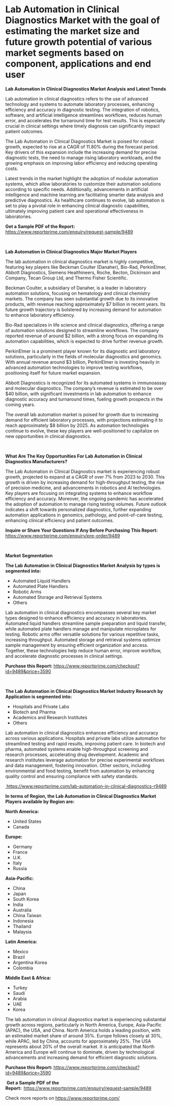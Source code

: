 <p><h1>Lab Automation in Clinical Diagnostics Market with the goal of estimating the market size and future growth potential of various market segments based on component, applications and end user</h1></p><p><strong>Lab Automation in Clinical Diagnostics Market Analysis and Latest Trends</strong></p>
<p><p>Lab automation in clinical diagnostics refers to the use of advanced technology and systems to automate laboratory processes, enhancing efficiency and accuracy in diagnostic testing. The integration of robotics, software, and artificial intelligence streamlines workflows, reduces human error, and accelerates the turnaround time for test results. This is especially crucial in clinical settings where timely diagnosis can significantly impact patient outcomes.</p><p>The Lab Automation in Clinical Diagnostics Market is poised for robust growth, expected to rise at a CAGR of 11.80% during the forecast period. Key drivers of this expansion include the increasing demand for precise diagnostic tests, the need to manage rising laboratory workloads, and the growing emphasis on improving labor efficiency and reducing operating costs. </p><p>Latest trends in the market highlight the adoption of modular automation systems, which allow laboratories to customize their automation solutions according to specific needs. Additionally, advancements in artificial intelligence and machine learning are facilitating smarter data analysis and predictive diagnostics. As healthcare continues to evolve, lab automation is set to play a pivotal role in enhancing clinical diagnostic capabilities, ultimately improving patient care and operational effectiveness in laboratories.</p></p>
<p><strong>Get a Sample PDF of the Report:&nbsp;</strong> <a href="https://www.reportprime.com/enquiry/request-sample/9489?utm_campaign=2210&utm_medium=2&utm_source=Github&utm_content=ia&utm_term=20032025&utm_id=lab-automation-in-clinical-diagnostics">https://www.reportprime.com/enquiry/request-sample/9489</a></p>
<p>&nbsp;</p>
<p><strong>Lab Automation in Clinical Diagnostics Major Market Players</strong></p>
<p><p>The lab automation in clinical diagnostics market is highly competitive, featuring key players like Beckman Coulter (Danaher), Bio-Rad, PerkinElmer, Abbott Diagnostics, Siemens Healthineers, Roche, Becton, Dickinson and Company, Tecan Group Ltd, and Thermo Fisher Scientific. </p><p>Beckman Coulter, a subsidiary of Danaher, is a leader in laboratory automation solutions, focusing on hematology and clinical chemistry markets. The company has seen substantial growth due to its innovative products, with revenue reaching approximately $7 billion in recent years. Its future growth trajectory is bolstered by increasing demand for automation to enhance laboratory efficiency.</p><p>Bio-Rad specializes in life science and clinical diagnostics, offering a range of automation solutions designed to streamline workflows. The company reported revenue of around $2 billion, with a strong focus on expanding its automation capabilities, which is expected to drive further revenue growth.</p><p>PerkinElmer is a prominent player known for its diagnostic and laboratory solutions, particularly in the fields of molecular diagnostics and genomics. With annual revenue around $3 billion, PerkinElmer is investing heavily in advanced automation technologies to improve testing workflows, positioning itself for future market expansion.</p><p>Abbott Diagnostics is recognized for its automated systems in immunoassay and molecular diagnostics. The company’s revenue is estimated to be over $40 billion, with significant investments in lab automation to enhance diagnostic accuracy and turnaround times, fueling growth prospects in the coming years.</p><p>The overall lab automation market is poised for growth due to increasing demand for efficient laboratory processes, with projections estimating it to reach approximately $8 billion by 2025. As automation technologies continue to evolve, these key players are well-positioned to capitalize on new opportunities in clinical diagnostics.</p></p>
<p>&nbsp;</p>
<p><strong>What Are The Key Opportunities For Lab Automation in Clinical Diagnostics Manufacturers?</strong></p>
<p><p>The Lab Automation in Clinical Diagnostics market is experiencing robust growth, projected to expand at a CAGR of over 7% from 2023 to 2030. This growth is driven by increasing demand for high-throughput testing, the rise of precision medicine, and advancements in robotics and AI technologies. Key players are focusing on integrating systems to enhance workflow efficiency and accuracy. Moreover, the ongoing pandemic has accelerated the adoption of automation to manage rising testing volumes. Future outlook indicates a shift towards personalized diagnostics, further expanding automation applications in genomics, pathology, and point-of-care testing, enhancing clinical efficiency and patient outcomes.</p></p>
<p><strong>Inquire or Share Your Questions If Any Before Purchasing This Report:</strong> <a href="https://www.reportprime.com/enquiry/pre-order/9489?utm_campaign=2210&utm_medium=2&utm_source=Github&utm_content=ia&utm_term=20032025&utm_id=lab-automation-in-clinical-diagnostics">https://www.reportprime.com/enquiry/pre-order/9489</a></p>
<p>&nbsp;</p>
<p><strong>Market Segmentation</strong></p>
<p><strong>The Lab Automation in Clinical Diagnostics Market Analysis by types is segmented into:</strong></p>
<p><ul><li>Automated Liquid Handlers</li><li>Automated Plate Handlers</li><li>Robotic Arms</li><li>Automated Storage and Retrieval Systems</li><li>Others</li></ul></p>
<p><p>Lab automation in clinical diagnostics encompasses several key market types designed to enhance efficiency and accuracy in laboratories. Automated liquid handlers streamline sample preparation and liquid transfer, while automated plate handlers manage and manipulate microplates for testing. Robotic arms offer versatile solutions for various repetitive tasks, increasing throughput. Automated storage and retrieval systems optimize sample management by ensuring efficient organization and access. Together, these technologies help reduce human error, improve workflow, and accelerate diagnostic processes in clinical settings.</p></p>
<p><strong>Purchase this Report:&nbsp;</strong><a href="https://www.reportprime.com/checkout?id=9489&price=3590&utm_campaign=2210&utm_medium=2&utm_source=Github&utm_content=ia&utm_term=20032025&utm_id=lab-automation-in-clinical-diagnostics">https://www.reportprime.com/checkout?id=9489&price=3590</a></p>
<p>&nbsp;</p>
<p><strong>The Lab Automation in Clinical Diagnostics Market Industry Research by Application is segmented into:</strong></p>
<p><ul><li>Hospitals and Private Labs</li><li>Biotech and Pharma</li><li>Academics and Research Institutes</li><li>Others</li></ul></p>
<p><p>Lab automation in clinical diagnostics enhances efficiency and accuracy across various applications. Hospitals and private labs utilize automation for streamlined testing and rapid results, improving patient care. In biotech and pharma, automated systems enable high-throughput screening and research processes, accelerating drug development. Academic and research institutes leverage automation for precise experimental workflows and data management, fostering innovation. Other sectors, including environmental and food testing, benefit from automation by enhancing quality control and ensuring compliance with safety standards.</p></p>
<p><a href="https://www.reportprime.com/lab-automation-in-clinical-diagnostics-r9489?utm_campaign=2210&utm_medium=2&utm_source=Github&utm_content=ia&utm_term=20032025&utm_id=lab-automation-in-clinical-diagnostics">&nbsp;https://www.reportprime.com/lab-automation-in-clinical-diagnostics-r9489</a></p>
<p><strong>In terms of Region, the Lab Automation in Clinical Diagnostics Market Players available by Region are:</strong></p>
<p>
    <p> <strong> North America: </strong>
        <ul>
            <li>United States</li>
            <li>Canada</li>
        </ul>
        </p> 
    <p> <strong> Europe: </strong>
        <ul>
            <li>Germany</li>
            <li>France</li>
            <li>U.K.</li>
            <li>Italy</li>
            <li>Russia</li>
        </ul>
        </p> 
    <p> <strong> Asia-Pacific: </strong>
        <ul>
            <li>China</li>
            <li>Japan</li>
            <li>South Korea</li>
            <li>India</li>
            <li>Australia</li>
            <li>China Taiwan</li>
            <li>Indonesia</li>
            <li>Thailand</li>
            <li>Malaysia</li>
        </ul>
        </p> 
    <p> <strong> Latin America: </strong>
        <ul>
            <li>Mexico</li>
            <li>Brazil</li>
            <li>Argentina Korea</li>
            <li>Colombia</li>
        </ul>
        </p> 
    <p> <strong> Middle East & Africa: </strong>
        <ul>
            <li>Turkey</li>
            <li>Saudi</li>
            <li>Arabia</li>
            <li>UAE</li>
            <li>Korea</li>
        </ul>
    </p>
    </p>
<p><p>The lab automation in clinical diagnostics market is experiencing substantial growth across regions, particularly in North America, Europe, Asia-Pacific (APAC), the USA, and China. North America holds a leading position, with an estimated market share of around 35%. Europe follows closely at 30%, while APAC, led by China, accounts for approximately 25%. The USA represents about 20% of the overall market. It is anticipated that North America and Europe will continue to dominate, driven by technological advancements and increasing demand for efficient diagnostic solutions.</p></p>
<p><strong>Purchase this Report: </strong><a href="https://www.reportprime.com/checkout?id=9489&price=3590&utm_campaign=2210&utm_medium=2&utm_source=Github&utm_content=ia&utm_term=20032025&utm_id=lab-automation-in-clinical-diagnostics">https://www.reportprime.com/checkout?id=9489&price=3590</a></p>
<p>&nbsp;<strong>Get a Sample PDF of the Report:&nbsp;&nbsp;</strong><a href="https://www.reportprime.com/enquiry/request-sample/9489?utm_campaign=2210&utm_medium=2&utm_source=Github&utm_content=ia&utm_term=20032025&utm_id=lab-automation-in-clinical-diagnostics">https://www.reportprime.com/enquiry/request-sample/9489</a></p>
<p><strong></strong></p>
<p>Check more reports on <a href="https://www.reportprime.com/?utm_campaign=2210&utm_medium=2&utm_source=Github&utm_content=ia&utm_term=20032025&utm_id=lab-automation-in-clinical-diagnostics">https://www.reportprime.com/</a></p>